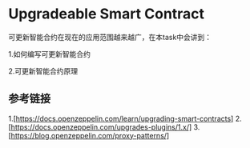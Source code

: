 # Upgradeable Smart Contract
可更新智能合约在现在的应用范围越来越广，在本task中会讲到：

1.如何编写可更新智能合约

2.可更新智能合约原理

## 参考链接
1.[https://docs.openzeppelin.com/learn/upgrading-smart-contracts]
2.[https://docs.openzeppelin.com/upgrades-plugins/1.x/]
3.[https://blog.openzeppelin.com/proxy-patterns/]